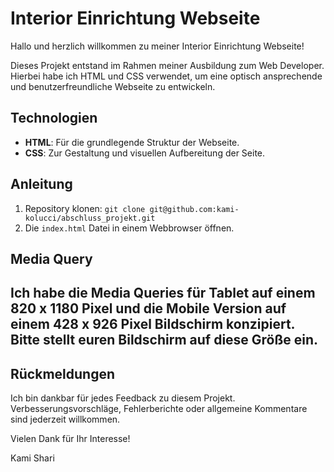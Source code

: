 # Interior Einrichtung Webseite

Hallo und herzlich willkommen zu meiner Interior Einrichtung Webseite!

Dieses Projekt entstand im Rahmen meiner Ausbildung zum Web Developer. Hierbei habe ich HTML und CSS verwendet, um eine optisch ansprechende und benutzerfreundliche Webseite zu entwickeln.

## Technologien

- **HTML**: Für die grundlegende Struktur der Webseite.
- **CSS**: Zur Gestaltung und visuellen Aufbereitung der Seite.

## Anleitung

1. Repository klonen: `git clone git@github.com:kami-kolucci/abschluss_projekt.git`
2. Die `index.html` Datei in einem Webbrowser öffnen.

   
## Media Query  
## Ich habe die Media Queries für Tablet auf einem 820 x 1180 Pixel und die Mobile Version auf einem 428 x 926 Pixel Bildschirm konzipiert. Bitte stellt euren Bildschirm auf diese Größe ein.


## Rückmeldungen

Ich bin dankbar für jedes Feedback zu diesem Projekt. Verbesserungsvorschläge, Fehlerberichte oder allgemeine Kommentare sind jederzeit willkommen.

Vielen Dank für Ihr Interesse!

Kami Shari

